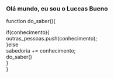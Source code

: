 ### Olá mundo, eu sou o Luccas Bueno
function do_saber(){<br>

  if(conhecimento){<br>
      outras_pessoas.push(conhecimento);<br>
  }else <br>
    sabedoria += conhecimento;<br>
    do_saber()<br>
  }<br>
}<br>


